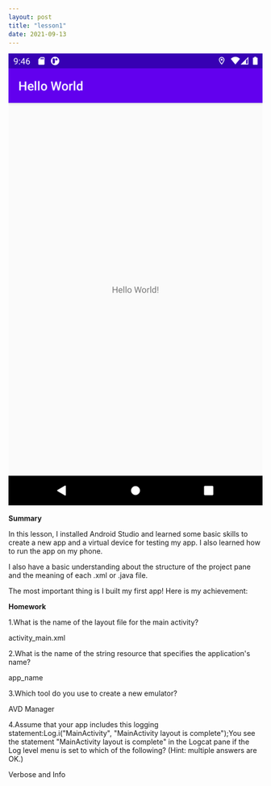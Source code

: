 ```yaml
---
layout: post
title: "lesson1"
date: 2021-09-13
---
```

![Image](/images/Screenshot_1631681215.png)


**Summary**

In this lesson, I installed Android Studio and learned some basic skills to create a new app and a virtual device for testing my app. I also learned how to run the app on my phone.

I also have a basic understanding about the structure of the project pane and the meaning of each .xml or .java file.

The most important thing is I built my first app! Here is my achievement:




**Homework**






1.What is the name of the layout file for the main activity? 
 
activity_main.xml

2.What is the name of the string resource that specifies the application's name?   

app_name

3.Which tool do you use to create a new emulator?   

AVD Manager

4.Assume that your app includes this logging statement:Log.i("MainActivity", "MainActivity layout is complete");You see the statement "MainActivity layout is complete" in the Logcat pane if the Log level menu is set to which of the following? (Hint: multiple answers are OK.)

Verbose and Info
